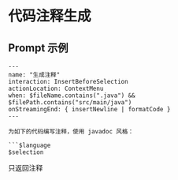 # 代码注释生成

## Prompt 示例

```shire
---
name: "生成注释"
interaction: InsertBeforeSelection
actionLocation: ContextMenu
when: $fileName.contains(".java") && $filePath.contains("src/main/java")
onStreamingEnd: { insertNewline | formatCode }
---

为如下的代码编写注释，使用 javadoc 风格：

```$language
$selection
```

只返回注释
```
